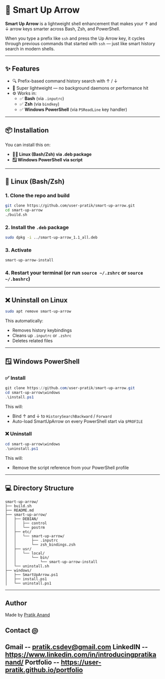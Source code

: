# 🚀 Smart Up Arrow

**Smart Up Arrow** is a lightweight shell enhancement that makes your ↑ and ↓ arrow keys smarter across Bash, Zsh, and PowerShell.

When you type a prefix like `ssh` and press the Up Arrow key, it cycles through previous commands that started with `ssh` — just like smart history search in modern shells.

---

## ✨ Features

- 🔍 Prefix-based command history search with ↑ / ↓
- 💨 Super lightweight — no background daemons or performance hit
- ⚙️ Works in:
  - ✅ **Bash** (via `.inputrc`)
  - ✅ **Zsh** (via `bindkey`)
  - ✅ **Windows PowerShell** (via `PSReadLine` key handler)

---

## 📦 Installation

You can install this on:

- **🧑‍💻 Linux (Bash/Zsh) via .deb package**
- **🪟 Windows PowerShell via script**

---

## 🐧 Linux (Bash/Zsh)

### 1. Clone the repo and build

```bash
git clone https://github.com/user-pratik/smart-up-arrow.git
cd smart-up-arrow
./build.sh
```

### 2. Install the `.deb` package

```bash
sudo dpkg -i ../smart-up-arrow_1.1_all.deb
```

### 3. Activate

```bash
smart-up-arrow-install
```

### 4. Restart your terminal (or run `source ~/.zshrc` or `source ~/.bashrc`)

---

## ❌ Uninstall on Linux

```bash
sudo apt remove smart-up-arrow
```

This automatically:
- Removes history keybindings
- Cleans up `.inputrc` or `.zshrc`
- Deletes related files

---

## 🪟 Windows PowerShell

### ✅ Install

```powershell
git clone https://github.com/user-pratik/smart-up-arrow.git
cd smart-up-arrow\windows
.\install.ps1
```

This will:
- Bind ↑ and ↓ to `HistorySearchBackward` / `Forward`
- Auto-load SmartUpArrow on every PowerShell start via `$PROFILE`

### ❌ Uninstall

```powershell
cd smart-up-arrow\windows
.\uninstall.ps1
```

This will:
- Remove the script reference from your PowerShell profile

---

## 💻 Directory Structure

```
smart-up-arrow/
├── build.sh
├── README.md
├── smart-up-arrow/
│   ├── DEBIAN/
│   │   ├── control
│   │   └── postrm
│   ├── etc/
│   │   └── smart-up-arrow/
│   │       ├── .inputrc
│   │       └── zsh_bindings.zsh
│   ├── usr/
│   │   └── local/
│   │       └── bin/
│   │           └── smart-up-arrow-install
│   └── uninstall.sh
├── windows/
│   ├── SmartUpArrow.ps1
│   ├── install.ps1
│   └── uninstall.ps1
```

---

## Author

Made by [Pratik Anand](https://github.com/user-pratik)

## Contact @

Gmail -- pratik.csdev@gmail.com
LinkedIN -- https://www.linkedin.com/in/introducingpratikanand/
Portfolio -- https://user-pratik.github.io/portfolio
---


